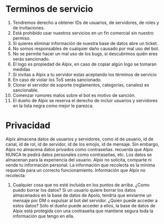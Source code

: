 # Terminos de servicio

1. Tendremos derecho a obtener IDs de usuarios, de servidores, de roles y de invitaciones.
2. Está prohibido usar nuestros servicios en un fin comercial sin nuestro permiso.
3. Si quieres eliminar información de nuestra base de datos abre un ticket.
4. No somos responsables de cualquier daño causado por mal uso del bot.
5. No se permite hacer un mal uso de los bugs, si descubrimos quién eres serás sancionado.
6. El logo es propiedad de Alpix, en caso de copiar algún logo se tomaran medidas
7. Si invitas a Alpix a tu servidor estas aceptando los términos de servicio
8. En caso de violar los ToS serás sancionado.
9. Clonar el servidor de soporte (reglamentos, categorías, canales) es sancionable.
10. Comenzar rumores malos sobre el bot es motivo de sanción.
11. El dueño de Alpix se reserva el derecho de incluir usuarios y servidores en la lista negra como mejor le parezca.
​
# Privacidad

Alpix almacena datos de usuarios y servidores, como id de usuario, id de canal, id de rol, id de servidor, id de los emojis, id de mensaje. Sin embargo, Alpix no almacena datos privados como contraseñas. recuerda que Alpix NUNCA te pedirá datos personales como contraseñas, etc.
Los datos se almacenan para la experiencia del usuario. 
Alpix no solicita, comparte ni vende tu información personal. La información que recolecta es la mínima requerida para un correcto funcionamiento.
Información que Alpix no recolecta:
1. Cualquier cosa que no esté incluida en los puntos de arriba.
¿Como puedo borrar los datos?
Si un usuario quiere borrar los datos almacenados en la base de datos de Apolo, tendría que enviarme un mensaje por DM o expulsar al bot del servidor.
¿Quién puede acceder a estos datos? Sólo el dueño puede acceder a ellos, la base de datos de Alpix está protegida con una contraseña que mantiene segura toda la información que tengo en ella.
